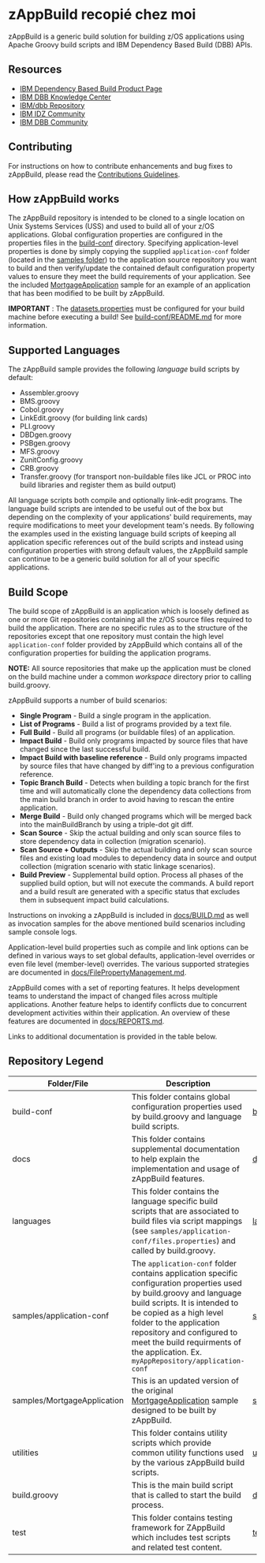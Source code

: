 # zAppBuild recopié chez moi
zAppBuild is a generic build solution for building z/OS applications using Apache Groovy build scripts and IBM Dependency Based Build (DBB) APIs.

## Resources
* [IBM Dependency Based Build Product Page](https://www.ibm.com/products/dependency-based-build)
* [IBM DBB Knowledge Center](https://www.ibm.com/docs/en/dbb/1.1.0)
* [IBM/dbb Repository](https://github.com/IBM/dbb/)
* [IBM IDZ Community](https://community.ibm.com/community/user/ibmz-and-linuxone/groups/topic-home?CommunityKey=f461c55d-159c-4a94-b708-9f7fe11d972b)
* [IBM DBB Community](https://community.ibm.com/community/user/ibmz-and-linuxone/groups/topic-home?CommunityKey=20c9b889-9450-4ab6-8f11-8a5eb2b3342d)


## Contributing
For instructions on how to contribute enhancements and bug fixes to zAppBuild, please read the [Contributions Guidelines](CONTRIBUTIONS.md).

## How zAppBuild works
The zAppBuild repository is intended to be cloned to a single location on Unix Systems Services (USS) and used to build all of your z/OS applications. Global configuration properties are configured in the properties files in the [build-conf](build-conf/) directory. Specifying application-level properties is done by simply copying the supplied `application-conf` folder (located in the [samples folder](samples)) to the application source repository you want to build and then verify/update the contained default configuration property values to ensure they meet the build requirements of your application. See the included [MortgageApplication](samples/MortgageApplication) sample for an example of an application that has been modified to be built by zAppBuild.  

**IMPORTANT** : The [datasets.properties](build-conf/datasets.properties) must be configured for your build machine before executing a build!  See [build-conf/README.md](build-conf/README.md) for more information.

## Supported Languages
The zAppBuild sample provides the following *language* build scripts by default:
* Assembler.groovy
* BMS.groovy
* Cobol.groovy
* LinkEdit.groovy (for building link cards)
* PLI.groovy
* DBDgen.groovy
* PSBgen.groovy
* MFS.groovy
* ZunitConfig.groovy
* CRB.groovy
* Transfer.groovy (for transport non-buildable files like JCL or PROC into build libraries and register them as build output)

All language scripts both compile and optionally link-edit programs. The language build scripts are intended to be useful out of the box but depending on the complexity of your applications' build requirements, may require modifications to meet your development team's needs.  By following the examples used in the existing language build scripts of keeping all application specific references out of the build scripts and instead using configuration properties with strong default values, the zAppBuild sample can continue to be a generic build solution for all of your specific applications.

## Build Scope
The build scope of zAppBuild is an application which is loosely defined as one or more Git repositories containing all the z/OS source files required to build the application.  There are no specific rules as to the structure of the repositories except that one repository must contain the high level `application-conf` folder provided by zAppBuild which contains all of the configuration properties for building the application programs.  

**NOTE:** All source repositories that make up the application must be cloned on the build machine under a common *workspace*  directory prior to calling build.groovy.

zAppBuild supports a number of build scenarios:
* **Single Program** - Build a single program in the application.
* **List of Programs** - Build a list of programs provided by a text file.
* **Full Build** - Build all programs (or buildable files) of an application.
* **Impact Build** - Build only programs impacted by source files that have changed since the last successful build.
* **Impact Build with baseline reference** - Build only programs impacted by source files that have changed by diff'ing to a previous configuration reference.
* **Topic Branch Build** - Detects when building a topic branch for the first time and will automatically clone the dependency data collections from the main build branch in order to avoid having to rescan the entire application.
* **Merge Build** - Build only changed programs which will be merged back into the mainBuildBranch by using a triple-dot git diff. 
* **Scan Source** - Skip the actual building and only scan source files to store dependency data in collection (migration scenario).
* **Scan Source + Outputs** - Skip the actual building and only scan source files and existing load modules to dependency data in source and output collection (migration scenario with static linkage scenarios).
* **Build Preview** - Supplemental build option. Process all phases of the supplied build option, but will not execute the commands. A build report and a build result are generated with a specific status that excludes them in subsequent impact build calculations. 


Instructions on invoking a zAppBuild is included in [docs/BUILD.md](docs/BUILD.md) as well as invocation samples for the above mentioned build scenarios including sample console logs.

Application-level build properties such as compile and link options can be defined in various ways to set global defaults, application-level overrides or even file level (member-level) overrides. The various supported strategies are documented in [docs/FilePropertyManagement.md](docs/FilePropertyManagement.md).

zAppBuild comes with a set of reporting features. It helps development teams to understand the impact of changed files across multiple applications. Another feature helps to identify conflicts due to concurrent development activities within their application. An overview of these features are documented in [docs/REPORTS.md](docs/REPORTS.md).

Links to additional documentation is provided in the table below.  

## Repository Legend
Folder/File | Description | Documentation Link
--- | --- | ---
build-conf | This folder contains global configuration properties used by build.groovy and language build scripts. | [build-conf/README.md](build-conf/README.md)
docs | This folder contains supplemental documentation to help explain the implementation and usage of zAppBuild features. | [docs/README.md](docs/README.md)
languages | This folder contains the language specific build scripts that are associated to build files via script mappings (see `samples/application-conf/files.properties`) and called by build.groovy. | [languages/README.md](languages/README.md)
samples/application-conf | The `application-conf` folder contains application specific configuration properties used by build.groovy and language build scripts.  It is intended to be copied as a high level folder to the application repository and configured to meet the build requirments of the application. Ex. `myAppRepository/application-conf` | [samples/application-conf/README.md](samples/application-conf/README.md)
samples/MortgageApplication | This is an updated version of the original [MortgageApplication](https://github.com/IBM/dbb/tree/master/Build/MortgageApplication) sample designed to be built by zAppBuild. | [samples/MortgageApplication/README.md](samples/MortgageApplication/README.md)
utilities | This folder contains utility scripts which provide common utility functions used by the various zAppBuild build scripts. | [utilities/README.md](utilities/README.md)
build.groovy | This is the main build script that is called to start the build process. | [docs/BUILD.md](docs/BUILD.md)
test | This folder contains testing framework for ZAppBuild which includes test scripts and related test content.| [test/README.md](/test/README.md)

